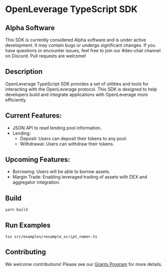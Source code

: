 # OpenLeverage TypeScript SDK

## Alpha Software

This SDK is currently considered Alpha software and is under active development. It may contain bugs or undergo significant changes. If you have questions or encounter issues, feel free to join our #dev-chat channel on Discord. Pull requests are welcome!

## Description

OpenLeverage TypeScript SDK provides a set of utilities and tools for interacting with the OpenLeverage protocol. This SDK is designed to help developers build and integrate applications with OpenLeverage more efficiently.

## Current Features:

- JSON API to read lending pool information.
- Lending:
  - Deposit: Users can deposit their tokens to any pool.
  - Withdrawal: Users can withdraw their tokens.

## Upcoming Features:

- Borrowing: Users will be able to borrow assets.
- Margin Trade: Enabling leveraged trading of assets with DEX and aggregator integration.

## Build

```console
yarn build
```

## Run Examples

```console
tsx src/examples/<example_script_name>.ts
```

## Contributing

We welcome contributions! Please see our [Grants Program](https://openleverage.notion.site/OpenLeverage-Grants-Program-63bcd1cd95f242ae8f654230d54340a4?pvs=4) for more details.
